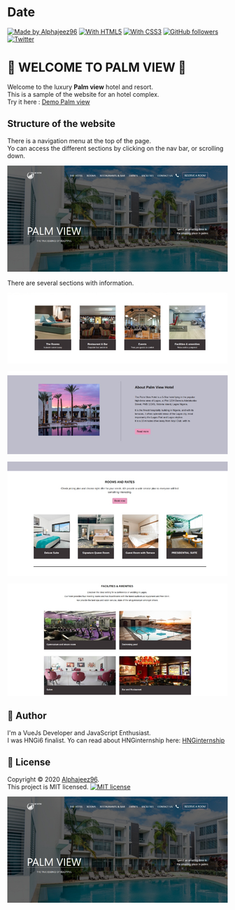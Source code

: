 # Date
[![Made by Alphajeez96](https://img.shields.io/badge/made%20by-Alphajeez96-green)](https://www.linkedin.com/in/chimeremeze-chukwudire-b50303128/)
[![With HTML5](https://img.shields.io/badge/with-HTML5-red)](https://developer.mozilla.org/es/docs/HTML/HTML5)
[![With CSS3](https://img.shields.io/badge/with-CSS3-blue)](https://desarrolloweb.com/manuales/css3.html)
[![GitHub followers](https://img.shields.io/github/followers/Alphajeez96.svg?style=social&label=Follow&maxAge=2592000)](https://github.com/Alphajeez96?tab=followers)
[![Twitter](https://img.shields.io/twitter/follow/p_chukwudire.svg?style=social&label=@:p_chukwudire)](https://twitter.com/p_chukwudire)



#         :hotel:    WELCOME TO PALM VIEW   :hotel: 

Welcome to the luxury **Palm view** hotel and resort. <br />
This is a sample of the website for an hotel complex.<br />
Try it here : [Demo Palm view](https://Alphajeez96.github.io/HNG_Hotel/#)



## Structure of the website

There is a navigation menu at the top of the page.<br />
Yo can access the different sections by clicking on the nav bar, or scrolling down.


![Nav bar](https://raw.githubusercontent.com/Alphajeez96/HNG_Hotel/master/imgs/palmView.jpg)


There are several sections with information.

![section](https://raw.githubusercontent.com/Alphajeez96/HNG_Hotel/master/imgs/section.jpg)

![about](https://raw.githubusercontent.com/Alphajeez96/HNG_Hotel/master/imgs/about.jpg)

![rooms](https://raw.githubusercontent.com/Alphajeez96/HNG_Hotel/master/imgs/rooms.jpg)

![facilities](https://raw.githubusercontent.com/Alphajeez96/HNG_Hotel/master/imgs/facilities.jpg)



## :man: Author

I'm a VueJs Developer and JavaScript Enthusiast. <br /> 
I was HNGi6 finalist. Yo can read about HNGinternship here: [HNGinternship](https://hngi7.hng.tech/index)


## :memo: License

Copyright © 2020 [Alphajeez96](https://www.linkedin.com/in/chimeremeze-chukwudire-b50303128/). <br />
This project is MIT licensed. [![MIT license](https://img.shields.io/badge/License-MIT-blue.svg)](https://opensource.org/licenses/MIT)


![Palm](https://raw.githubusercontent.com/Alphajeez96/HNG_Hotel/master/imgs/palmView.jpg)
